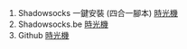 1. Shadowsocks 一鍵安裝 (四合一腳本) [時光機](http://web.archive.org/web/20190412073028/https://teddysun.com/486.html)
2. Shadowsocks.be [時光機](http://web.archive.org/web/20190109162904/https://shadowsocks.be/)
3. Github [時光機](https://github.com/eeedooo/shadowsocks_install/tree/f54683ea5773771ba45bf0445abe58851e425106)
